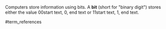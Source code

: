 []()Computers store information using bits. A **bit** (short for "binary digit") stores either the value 00start text, 0, end text or 11start text, 1, end text.


#term_references